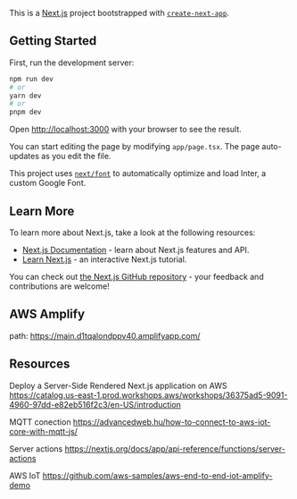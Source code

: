 This is a [Next.js](https://nextjs.org/) project bootstrapped with [`create-next-app`](https://github.com/vercel/next.js/tree/canary/packages/create-next-app).

## Getting Started

First, run the development server:

```bash
npm run dev
# or
yarn dev
# or
pnpm dev
```

Open [http://localhost:3000](http://localhost:3000) with your browser to see the result.

You can start editing the page by modifying `app/page.tsx`. The page auto-updates as you edit the file.

This project uses [`next/font`](https://nextjs.org/docs/basic-features/font-optimization) to automatically optimize and load Inter, a custom Google Font.

## Learn More

To learn more about Next.js, take a look at the following resources:

- [Next.js Documentation](https://nextjs.org/docs) - learn about Next.js features and API.
- [Learn Next.js](https://nextjs.org/learn) - an interactive Next.js tutorial.

You can check out [the Next.js GitHub repository](https://github.com/vercel/next.js/) - your feedback and contributions are welcome!

## AWS Amplify

path: https://main.d1tqalondppv40.amplifyapp.com/

## Resources

Deploy a Server-Side Rendered Next.js application on AWS
https://catalog.us-east-1.prod.workshops.aws/workshops/36375ad5-9091-4960-97dd-e82eb516f2c3/en-US/introduction

MQTT conection
https://advancedweb.hu/how-to-connect-to-aws-iot-core-with-mqtt-js/

Server actions
https://nextjs.org/docs/app/api-reference/functions/server-actions

AWS IoT
https://github.com/aws-samples/aws-end-to-end-iot-amplify-demo